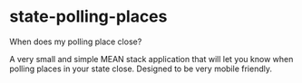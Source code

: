 state-polling-places
====================

When does my polling place close?

A very small and simple MEAN stack application that will
let you know when polling places in your state close. Designed
to be very mobile friendly.
